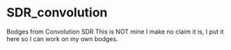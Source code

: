 # SDR_convolution
 Bodges from Convolution SDR
This is NOT mine I make no claim it is, I put it here so I can work on my own bodges.
